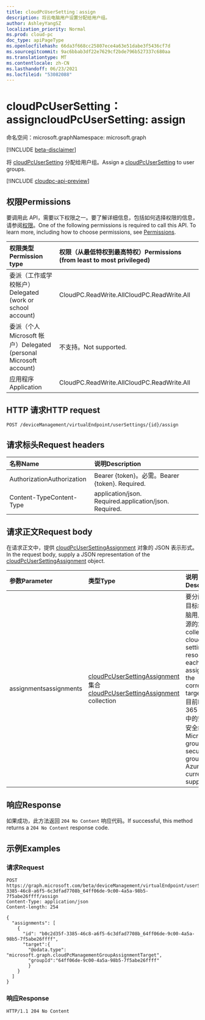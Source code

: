 ```yaml
---
title: cloudPcUserSetting：assign
description: 将云电脑用户设置分配给用户组。
author: AshleyYangSZ
localization_priority: Normal
ms.prod: cloud-pc
doc_type: apiPageType
ms.openlocfilehash: 66da3f668cc25807ece4a63e51dabe3f5436cf7d
ms.sourcegitcommit: 9ac6bbab3df22e7629cf2bde796b527337c680aa
ms.translationtype: MT
ms.contentlocale: zh-CN
ms.lasthandoff: 06/23/2021
ms.locfileid: "53082088"
---
```

# <a name="cloudpcusersetting-assign"></a><span data-ttu-id="a827c-103">cloudPcUserSetting：assign</span><span class="sxs-lookup"><span data-stu-id="a827c-103">cloudPcUserSetting: assign</span></span>

<span data-ttu-id="a827c-104">命名空间：microsoft.graph</span><span class="sxs-lookup"><span data-stu-id="a827c-104">Namespace: microsoft.graph</span></span>

[!INCLUDE [beta-disclaimer](../../includes/beta-disclaimer.md)]

<span data-ttu-id="a827c-105">将 [cloudPcUserSetting](../resources/cloudpcusersetting.md) 分配给用户组。</span><span class="sxs-lookup"><span data-stu-id="a827c-105">Assign a [cloudPcUserSetting](../resources/cloudpcusersetting.md) to user groups.</span></span>

[!INCLUDE [cloudpc-api-preview](../../includes/cloudpc-api-preview.md)]

## <a name="permissions"></a><span data-ttu-id="a827c-106">权限</span><span class="sxs-lookup"><span data-stu-id="a827c-106">Permissions</span></span>

<span data-ttu-id="a827c-p101">要调用此 API，需要以下权限之一。要了解详细信息，包括如何选择权限的信息，请参阅[权限](/graph/permissions-reference)。</span><span class="sxs-lookup"><span data-stu-id="a827c-p101">One of the following permissions is required to call this API. To learn more, including how to choose permissions, see [Permissions](/graph/permissions-reference).</span></span>

|<span data-ttu-id="a827c-109">权限类型</span><span class="sxs-lookup"><span data-stu-id="a827c-109">Permission type</span></span>|<span data-ttu-id="a827c-110">权限（从最低特权到最高特权）</span><span class="sxs-lookup"><span data-stu-id="a827c-110">Permissions (from least to most privileged)</span></span>|
|:---|:---|
|<span data-ttu-id="a827c-111">委派（工作或学校帐户）</span><span class="sxs-lookup"><span data-stu-id="a827c-111">Delegated (work or school account)</span></span>|<span data-ttu-id="a827c-112">CloudPC.ReadWrite.All</span><span class="sxs-lookup"><span data-stu-id="a827c-112">CloudPC.ReadWrite.All</span></span>|
|<span data-ttu-id="a827c-113">委派（个人 Microsoft 帐户）</span><span class="sxs-lookup"><span data-stu-id="a827c-113">Delegated (personal Microsoft account)</span></span>|<span data-ttu-id="a827c-114">不支持。</span><span class="sxs-lookup"><span data-stu-id="a827c-114">Not supported.</span></span>|
|<span data-ttu-id="a827c-115">应用程序</span><span class="sxs-lookup"><span data-stu-id="a827c-115">Application</span></span>|<span data-ttu-id="a827c-116">CloudPC.ReadWrite.All</span><span class="sxs-lookup"><span data-stu-id="a827c-116">CloudPC.ReadWrite.All</span></span>|

## <a name="http-request"></a><span data-ttu-id="a827c-117">HTTP 请求</span><span class="sxs-lookup"><span data-stu-id="a827c-117">HTTP request</span></span>

<!-- {
  "blockType": "ignored"
}
-->

``` http
POST /deviceManagement/virtualEndpoint/userSettings/{id}/assign
```

## <a name="request-headers"></a><span data-ttu-id="a827c-118">请求标头</span><span class="sxs-lookup"><span data-stu-id="a827c-118">Request headers</span></span>

|<span data-ttu-id="a827c-119">名称</span><span class="sxs-lookup"><span data-stu-id="a827c-119">Name</span></span>|<span data-ttu-id="a827c-120">说明</span><span class="sxs-lookup"><span data-stu-id="a827c-120">Description</span></span>|
|:---|:---|
|<span data-ttu-id="a827c-121">Authorization</span><span class="sxs-lookup"><span data-stu-id="a827c-121">Authorization</span></span>|<span data-ttu-id="a827c-p102">Bearer {token}。必需。</span><span class="sxs-lookup"><span data-stu-id="a827c-p102">Bearer {token}. Required.</span></span>|
|<span data-ttu-id="a827c-124">Content-Type</span><span class="sxs-lookup"><span data-stu-id="a827c-124">Content-Type</span></span>|<span data-ttu-id="a827c-p103">application/json. Required.</span><span class="sxs-lookup"><span data-stu-id="a827c-p103">application/json. Required.</span></span>|

## <a name="request-body"></a><span data-ttu-id="a827c-127">请求正文</span><span class="sxs-lookup"><span data-stu-id="a827c-127">Request body</span></span>

<span data-ttu-id="a827c-128">在请求正文中，提供 [cloudPcUserSettingAssignment](../resources/cloudpcusersettingassignment.md) 对象的 JSON 表示形式。</span><span class="sxs-lookup"><span data-stu-id="a827c-128">In the request body, supply a JSON representation of the [cloudPcUserSettingAssignment](../resources/cloudpcusersettingassignment.md) object.</span></span>

|<span data-ttu-id="a827c-129">参数</span><span class="sxs-lookup"><span data-stu-id="a827c-129">Parameter</span></span>|<span data-ttu-id="a827c-130">类型</span><span class="sxs-lookup"><span data-stu-id="a827c-130">Type</span></span>|<span data-ttu-id="a827c-131">说明</span><span class="sxs-lookup"><span data-stu-id="a827c-131">Description</span></span>|
|:---|:---|:---|
|<span data-ttu-id="a827c-132">assignments</span><span class="sxs-lookup"><span data-stu-id="a827c-132">assignments</span></span>|<span data-ttu-id="a827c-133">[cloudPcUserSettingAssignment](../resources/cloudpcusersettingassignment.md) 集合</span><span class="sxs-lookup"><span data-stu-id="a827c-133">[cloudPcUserSettingAssignment](../resources/cloudpcusersettingassignment.md) collection</span></span> | <span data-ttu-id="a827c-134">要分配给相应目标组的云电脑用户设置资源的集合。</span><span class="sxs-lookup"><span data-stu-id="a827c-134">The collection of cloud PC user setting resources each to be assigned to the corresponding target group.</span></span> <span data-ttu-id="a827c-135">目前Microsoft 365 Azure AD 中的安全组和安全组。</span><span class="sxs-lookup"><span data-stu-id="a827c-135">Only Microsoft 365 groups and security groups in Azure AD are currently supported.</span></span> |

## <a name="response"></a><span data-ttu-id="a827c-136">响应</span><span class="sxs-lookup"><span data-stu-id="a827c-136">Response</span></span>

<span data-ttu-id="a827c-137">如果成功，此方法返回 `204 No Content` 响应代码。</span><span class="sxs-lookup"><span data-stu-id="a827c-137">If successful, this method returns a `204 No Content` response code.</span></span>

## <a name="examples"></a><span data-ttu-id="a827c-138">示例</span><span class="sxs-lookup"><span data-stu-id="a827c-138">Examples</span></span>

### <a name="request"></a><span data-ttu-id="a827c-139">请求</span><span class="sxs-lookup"><span data-stu-id="a827c-139">Request</span></span>
<!-- {
  "blockType": "request",
  "name": "cloudpcusersetting_assign"
}
-->
``` http
POST https://graph.microsoft.com/beta/deviceManagement/virtualEndpoint/userSettings/b0c2d35f-3385-46c8-a6f5-6c3dfad7708b_64ff06de-9c00-4a5a-98b5-7f5abe26ffff/assign
Content-Type: application/json
Content-length: 254

{
  "assignments": [
    {
      "id": "b0c2d35f-3385-46c8-a6f5-6c3dfad7708b_64ff06de-9c00-4a5a-98b5-7f5abe26ffff",
      "target":{
        "@odata.type": "microsoft.graph.cloudPcManagementGroupAssignmentTarget",
        "groupId":"64ff06de-9c00-4a5a-98b5-7f5abe26ffff"
        }
    }
  ]
}
```


### <a name="response"></a><span data-ttu-id="a827c-140">响应</span><span class="sxs-lookup"><span data-stu-id="a827c-140">Response</span></span>

<!-- {
  "blockType": "response",
  "truncated": true
}
-->
``` http
HTTP/1.1 204 No Content
```
